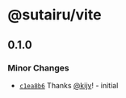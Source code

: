 # @sutairu/vite

## 0.1.0

### Minor Changes

- [`c1ea8b6`](https://github.com/jujitsustudio/sutairu/commit/c1ea8b69623223c30868698553ecd4c995703769) Thanks [@kijv](https://github.com/kijv)! - initial
